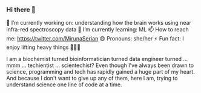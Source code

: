 ### Hi there 👋

 🔭 I’m currently working on: understanding how the brain works using near infra-red spectroscopy data
 🌱 I’m currently learning: ML
 📫 How to reach me: https://twitter.com/MirunaSerian
 😄 Pronouns: she/her
 ⚡ Fun fact: I enjoy lifting heavy things 🏋🏼‍♀️

I am a biochemist turned bioinformatician turned data engineer turned ... mmm ... techientist ... scientechist? Even though I've always been drawn to science, programming and tech has rapidly gained a huge part of my heart. And because I don't want to give up any of them, here I am, trying to understand science one line of code at a time.
